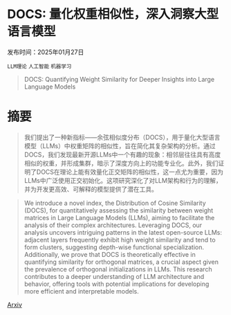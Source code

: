 # DOCS: 量化权重相似性，深入洞察大型语言模型

发布时间：2025年01月27日

`LLM理论` `人工智能` `机器学习`

> DOCS: Quantifying Weight Similarity for Deeper Insights into Large Language Models

# 摘要

> 我们提出了一种新指标——余弦相似度分布（DOCS），用于量化大型语言模型（LLMs）中权重矩阵的相似性，旨在简化其复杂架构的分析。通过DOCS，我们发现最新开源LLMs中一个有趣的现象：相邻层往往具有高度相似的权重，并形成集群，暗示了深度方向上的功能专业化。此外，我们证明了DOCS在理论上能有效量化正交矩阵的相似性，这一点尤为重要，因为LLMs中广泛使用正交初始化。这项研究深化了对LLM架构和行为的理解，并为开发更高效、可解释的模型提供了潜在工具。

> We introduce a novel index, the Distribution of Cosine Similarity (DOCS), for quantitatively assessing the similarity between weight matrices in Large Language Models (LLMs), aiming to facilitate the analysis of their complex architectures. Leveraging DOCS, our analysis uncovers intriguing patterns in the latest open-source LLMs: adjacent layers frequently exhibit high weight similarity and tend to form clusters, suggesting depth-wise functional specialization. Additionally, we prove that DOCS is theoretically effective in quantifying similarity for orthogonal matrices, a crucial aspect given the prevalence of orthogonal initializations in LLMs. This research contributes to a deeper understanding of LLM architecture and behavior, offering tools with potential implications for developing more efficient and interpretable models.

[Arxiv](https://arxiv.org/abs/2501.16650)